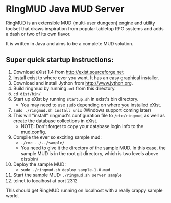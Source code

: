 RIngMUD Java MUD Server
=======================

RingMUD is an extensible MUD (multi-user dungeon) engine and utility toolset
that draws inspiration from popular tabletop RPG systems and adds a dash or
two of its own flavor. 

It is written in Java and aims to be a complete MUD solution.

Super quick startup instructions:
--------------------------------

 1. Download eXist 1.4 from http://exist.sourceforge.net
 2. Install exist to where ever you want. It has an easy graphical installer.
 3. Download and install Jython from http://www.jython.org.
 4. Build ringmud by running `ant` from this directory.
 5. `cd dist/bin/`
 6. Start up eXist by running `startup.sh` in exist's bin directory.
     * You may need to use `sudo` depending on where you installed eXist.
 7. `sudo ./ringmud.sh install unix` (Windows support coming later)
 8. This will "install" ringmud's configuration file to `/etc/ringmud`,
 as well as create the database collections in eXist.
     * NOTE: Don't forget to copy your database login info to the mud.config.
 9. Compile the ever so exciting sample mud:
     * `./rmc ../../sample/`
     * You need to give it the directory of the sample MUD. In this case, the
  sample MUD is in the root git directory, which is two levels above dist/bin/
 10. Deploy the sample MUD:
     * `sudo ./ringmud.sh deploy sample-1.0.mud`
 11. Start the sample MUD: `./ringmud.sh server sample`
 12. telnet to localhost at port 2312

This should get RingMUD running on localhost with a really crappy sample
world.
